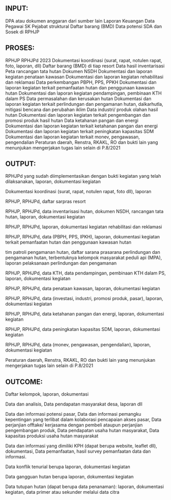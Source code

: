 ## INPUT:
DPA atau dokumen anggaran dari sumber lain
Laporan Keuangan
Data Pegawai
SK Pejabat struktural
Daftar barang (BMD)
Data potensi SDA dan Sosek di RPHJP

## PROSES:
RPHJP
RPHJPd 2023
Dokumentasi koordinasi (surat, rapat, notulen rapat, foto, laporan, dll)
Daftar barang (BMD) di tiap resort
Data hasil inventarisasi
Peta rancangan tata hutan
Dokumen NSDH
Dokumentasi dan laporan kegiatan penataan kawasan
Dokumentasi dan laporan kegiatan rehabilitasi dan reklamasi
Data perkembangan PBPH, PPS, PPKH
Dokumentasi dan laporan kegiatan terkait pemanfaatan hutan dan penggunaan kawasan hutan
Dokumentasi dan laporan kegiatan pendampingan, pembinaan KTH dalam PS
Data permasalahan dan kerusakan hutan
Dokumentasi dan laporan kegiatan terkait perlindungan dan pengamanan hutan, dalkarhutla, mitigasi bencana dan perubahan iklim
Data industri/ produk olahan hasil hutan
Dokumentasi dan laporan kegiatan terkait pengembangan dan promosi produk hasil hutan
Data ketahanan pangan dan energi
Dokumentasi dan laporan kegiatan terkait ketahanan pangan dan energi
Dokumentasi dan laporan kegiatan terkait peningkatan kapasitas SDM
Dokumentasi dan laporan kegiatan terkait monev, pengawasan, pengendalian
Peraturan daerah, Renstra, RKAKL, RO dan bukti lain yang menunjukan mengerjakan tugas lain selain di P.8/2021

## OUTPUT:

RPHJPd yang sudah diimplementasikan dengan bukti kegiatan yang telah dilaksanakan, laporan, dokumentasi kegiatan


Dokumentasi koordinasi (surat, rapat, notulen rapat, foto dll), laporan


RPHJP, RPHJPd, daftar sarpras resort



RPHJP, RPHJPd, data inventarisasi hutan, dokumen NSDH, rancangan tata hutan, laporan, dokumentasi kegiatan


RPHJP, RPHJPd, laporan, dokumentasi kegiatan rehabilitasi dan reklamasi


RPHJP, RPHJPd, data (PBPH, PPS, IPKH), laporan, dokumentasi kegiatan terkait pemanfaatan hutan dan penggunaan kawasan hutan


tim patroli pengamanan hutan, daftar sarana prasarana perlindungan dan pengamanan hutan, terbentuknya kelompok masyarakat peduli api (MPA), laporan pelaksanaan perlindungan dan pengamanan


RPHJP, RPHJPd, data KTH, data  pendampingan, pembinaan KTH dalam PS, laporan, dokumentasi kegiatan


RPHJP, RPHJPd, data penataan kawasan,  laporan, dokumentasi kegiatan


RPHJP, RPHJPd, data (investasi, industri, promosi produk, pasar), laporan, dokumentasi kegiatan


RPHJP, RPHJPd, data ketahanan pangan dan energi, laporan, dokumentasi kegiatan


RPHJP, RPHJPd, data peningkatan kapasitas SDM,  laporan, dokumentasi kegiatan


RPHJP, RPHJPd, data (monev, pengawasan, pengendalian),  laporan, dokumentasi kegiatan


Peraturan daerah, Renstra, RKAKL, RO dan bukti lain yang menunjukan mengerjakan tugas lain selain di P.8/2021




## OUTCOME:

Daftar kelompok, laporan, dokumentasi


Data dan analisis, Data pendapatan masyarakat desa, laporan dll


Data dan informasi potensi pasar, Data dan informasi pemangku kepentingan yang terlibat dalam kolaborasi pencapaian akses pasar, Data perjanjian offtake/ kerjasama dengan pembeli ataupun perjanjian pengembangan produk, Data pendapatan usaha hutan masyarakat,  Data kapasitas produksi usaha hutan masyarakat 


Data dan informasi yang dimiliki KPH (dapat berupa website, leaflet dll), dokumentasi, Data pemanfaatan, hasil survey pemanfaatan data dan informasi.


Data konflik tenurial berupa laporan, dokumentasi kegiatan


Data gangguan hutan berupa laporan, dokumentasi kegiatan


Data tutupan hutan (dapat berupa data penanaman): laporan, dokumentasi kegiatan, data primer  atau sekunder melalui data citra
